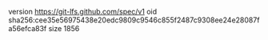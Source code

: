version https://git-lfs.github.com/spec/v1
oid sha256:cee35e56975438e20edc9809c9546c855f2487c9308ee24e28087fa56efca83f
size 1856
